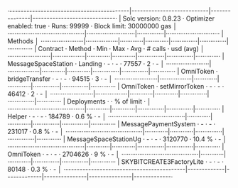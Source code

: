 ·------------------------------------------|---------------------------|---------------|-----------------------------·
|           Solc version: 0.8.23           ·  Optimizer enabled: true  ·  Runs: 99999  ·  Block limit: 30000000 gas  │
···········································|···························|···············|······························
|  Methods                                                                                                           │
························|··················|·············|·············|···············|···············|··············
|  Contract             ·  Method          ·  Min        ·  Max        ·  Avg          ·  # calls      ·  usd (avg)  │
························|··················|·············|·············|···············|···············|··············
|  MessageSpaceStation  ·  Landing         ·          -  ·          -  ·        77557  ·            2  ·          -  │
························|··················|·············|·············|···············|···············|··············
|  OmniToken            ·  bridgeTransfer  ·          -  ·          -  ·        94515  ·            3  ·          -  │
························|··················|·············|·············|···············|···············|··············
|  OmniToken            ·  setMirrorToken  ·          -  ·          -  ·        46412  ·            2  ·          -  │
························|··················|·············|·············|···············|···············|··············
|  Deployments                             ·                                           ·  % of limit   ·             │
···········································|·············|·············|···············|···············|··············
|  Helper                                  ·          -  ·          -  ·       184789  ·        0.6 %  ·          -  │
···········································|·············|·············|···············|···············|··············
|  MessagePaymentSystem                    ·          -  ·          -  ·       231017  ·        0.8 %  ·          -  │
···········································|·············|·············|···············|···············|··············
|  MessageSpaceStationUg                   ·          -  ·          -  ·      3120770  ·       10.4 %  ·          -  │
···········································|·············|·············|···············|···············|··············
|  OmniToken                               ·          -  ·          -  ·      2704626  ·          9 %  ·          -  │
···········································|·············|·············|···············|···············|··············
|  SKYBITCREATE3FactoryLite                ·          -  ·          -  ·        80148  ·        0.3 %  ·          -  │
·------------------------------------------|-------------|-------------|---------------|---------------|-------------·